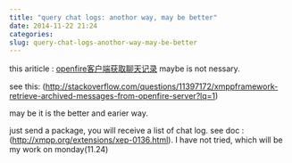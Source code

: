```yaml
---
title: "query chat logs: anothor way, may be better"
date: 2014-11-22 21:24
categories:
slug: query-chat-logs-anothor-way-may-be-better
---
```


this ariticle : [openfire客户端获取聊天记录](http://www.lvxiaoyu.com/blog/2014/11/13/openfire-ke-hu-duan-huo-qu-liao-tian-ji-lu/) maybe is not nessary.

see this: (http://stackoverflow.com/questions/11397172/xmppframework-retrieve-archived-messages-from-openfire-server?lq=1)

may be it is the better and earier way.

just send a <retrieve> package, you will receive a list of chat log. see doc : (http://xmpp.org/extensions/xep-0136.html). I have not tried, which will be my work on monday(11.24)